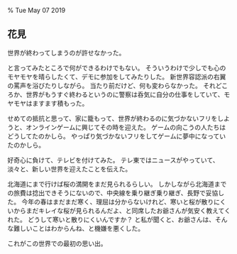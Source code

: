 % Tue May 07 2019

## 花見

世界が終わってしまうのが許せなかった。

と言ってみたところで何ができるわけでもない。
そういうわけで少しでも心のモヤモヤを晴らしたくて、デモに参加をしてみたりした。
新世界容認派の右翼の罵声を浴びたりしながら。
当たり前だけど、何も変わらなかった。
それどころか、世界がもうすぐ終わるというのに警察は呑気に自分の仕事をしていて、モヤモヤはますます積もった。

せめての抵抗と思って、家に籠もって、世界が終わるのに気づかないフリをしようと、オンラインゲームに興じてその時を迎えた。
ゲームの向こうの人たちはどうしてたのかしら。
やっぱり気づかないフリをしてゲームに夢中になっていたのかしら。

好奇心に負けて、テレビを付けてみた。
テレ東ではニュースがやっていて、淡々と、新しい世界を迎えたことを伝えた。

北海道にまで行けば桜の満開をまだ見られるらしい。
しかしながら北海道までの旅費は捻出できそうにないので、中央線を乗り継ぎ乗り継ぎ、長野で妥協した。
今年の春はまだまだ寒く、理屈は分からないけれど、寒いと桜が散りにくいからまだキレイな桜が見られるんだよ、と同席したお爺さんが気安く教えてくれた。
どうして寒いと散りにくいんですか？ と私が聞くと、お爺さんは、そんな難しいことはわからんね、と機嫌を悪くした。

これがこの世界での最初の思い出。

